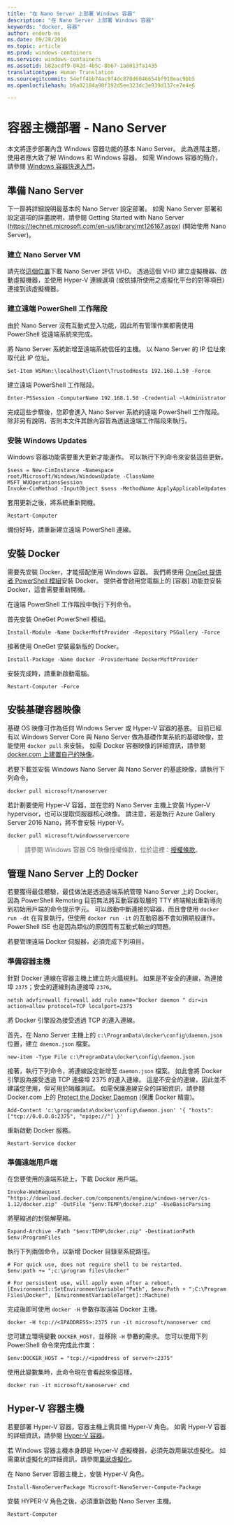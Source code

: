 ```yaml
---
title: "在 Nano Server 上部署 Windows 容器"
description: "在 Nano Server 上部署 Windows 容器"
keywords: "docker, 容器"
author: enderb-ms
ms.date: 09/28/2016
ms.topic: article
ms.prod: windows-containers
ms.service: windows-containers
ms.assetid: b82acdf9-042d-4b5c-8b67-1a8013fa1435
translationtype: Human Translation
ms.sourcegitcommit: 54eff4bb74ac9f4dc870d6046654bf918eac9bb5
ms.openlocfilehash: b9a02184a98f392d5ee323dc3e939d137ce7e4e6

---
```


# 容器主機部署 - Nano Server

本文將逐步部署內含 Windows 容器功能的基本 Nano Server。 此為進階主題，使用者應大致了解 Windows 和 Windows 容器。 如需 Windows 容器的簡介，請參閱 [Windows 容器快速入門](../quick-start/index.md)。

## 準備 Nano Server

下一節將詳細說明最基本的 Nano Server 設定部署。 如需 Nano Server 部署和設定選項的詳盡說明，請參閱 Getting Started with Nano Server (https://technet.microsoft.com/en-us/library/mt126167.aspx) (開始使用 Nano Server)。

### 建立 Nano Server VM

請先從[這個位置](https://www.microsoft.com/en-us/evalcenter/evaluate-windows-server-2016)下載 Nano Server 評估 VHD。 透過這個 VHD 建立虛擬機器、啟動虛擬機器，並使用 Hyper-V 連線選項 (或依據所使用之虛擬化平台的對等項目) 連接到該虛擬機器。

### 建立遠端 PowerShell 工作階段

由於 Nano Server 沒有互動式登入功能，因此所有管理作業都需使用 PowerShell 從遠端系統來完成。

將 Nano Server 系統新增至遠端系統信任的主機。 以 Nano Server 的 IP 位址來取代此 IP 位址。

```none
Set-Item WSMan:\localhost\Client\TrustedHosts 192.168.1.50 -Force
```

建立遠端 PowerShell 工作階段。

```none
Enter-PSSession -ComputerName 192.168.1.50 -Credential ~\Administrator
```

完成這些步驟後，您即會進入 Nano Server 系統的遠端 PowerShell 工作階段。 除非另有說明，否則本文件其餘內容皆為透過遠端工作階段來執行。

### 安裝 Windows Updates

Windows 容器功能需要重大更新才能運作。 可以執行下列命令來安裝這些更新。

```none
$sess = New-CimInstance -Namespace root/Microsoft/Windows/WindowsUpdate -ClassName MSFT_WUOperationsSession
Invoke-CimMethod -InputObject $sess -MethodName ApplyApplicableUpdates
```

套用更新之後，將系統重新開機。

```none
Restart-Computer
```

備份好時，請重新建立遠端 PowerShell 連線。

## 安裝 Docker

需要先安裝 Docker，才能搭配使用 Windows 容器。 我們將使用 [OneGet 提供者 PowerShell 模組](https://github.com/oneget/oneget)安裝 Docker。 提供者會啟用您電腦上的 [容器] 功能並安裝 Docker，這會需要重新開機。 

在遠端 PowerShell 工作階段中執行下列命令。

首先安裝 OneGet PowerShell 模組。

```none
Install-Module -Name DockerMsftProvider -Repository PSGallery -Force
```

接著使用 OneGet 安裝最新版的 Docker。

```none
Install-Package -Name docker -ProviderName DockerMsftProvider
```

安裝完成時，請重新啟動電腦。

```none
Restart-Computer -Force
```

## 安裝基礎容器映像

基礎 OS 映像可作為任何 Windows Server 或 Hyper-V 容器的基底。 目前已經有以 Windows Server Core 與 Nano Server 做為基礎作業系統的基礎映像，並能使用 `docker pull` 來安裝。 如需 Docker 容器映像的詳細資訊，請參閱 [docker.com 上建置自己的映像](https://docs.docker.com/engine/tutorials/dockerimages/)。

若要下載並安裝 Windows Nano Server 與 Nano Server 的基底映像，請執行下列命令。

```none
docker pull microsoft/nanoserver
```

若計劃要使用 Hyper-V 容器，並在您的 Nano Server 主機上安裝 Hyper-V hypervisor，也可以提取伺服器核心映像。 請注意，若是執行 Azure Gallery Server 2016 Nano，將不會安裝 Hyper-V。

```none
docker pull microsoft/windowsservercore
```

> 請參閱 Windows 容器 OS 映像授權條款，位於這裡：[授權條款](../images-eula.md)。

## 管理 Nano Server 上的 Docker

若要獲得最佳體驗，最佳做法是透過遠端系統管理 Nano Server 上的 Docker。 因為 PowerShell Remoting 目前無法將互動容器殼層的 TTY 終端輸出重新導向到初始用戶端的命令提示字元。 可以啟動中斷連接的容器，而且會使用 `docker run -dt` 在背景執行，但使用 `docker run -it` 的互動容器不會如預期般運作。 PowerShell ISE 也是因為類似的原因而有互動式輸出的問題。

若要管理遠端 Docker 伺服器，必須完成下列項目。

### 準備容器主機

針對 Docker 連線在容器主機上建立防火牆規則。 如果是不安全的連線，為連接埠 `2375`；安全的連線則為連接埠 `2376`。

```none
netsh advfirewall firewall add rule name="Docker daemon " dir=in action=allow protocol=TCP localport=2375
```

將 Docker 引擎設為接受透過 TCP 的連入連線。

首先，在 Nano Server 主機上的 `c:\ProgramData\docker\config\daemon.json` 位置，建立 `daemon.json` 檔案。

```none
new-item -Type File c:\ProgramData\docker\config\daemon.json
```

接著，執行下列命令，將連線設定新增至 `daemon.json` 檔案。 如此會將 Docker 引擎設為接受透過 TCP 連接埠 2375 的連入連線。 這是不安全的連線，因此並不建議您使用，但可用於隔離測試。 如需保護連線安全的詳細資訊，請參閱 Docker.com 上的 [Protect the Docker Daemon](https://docs.docker.com/engine/security/https/) (保護 Docker 精靈)。

```none
Add-Content 'c:\programdata\docker\config\daemon.json' '{ "hosts": ["tcp://0.0.0.0:2375", "npipe://"] }'
```

重新啟動 Docker 服務。

```none
Restart-Service docker
```

### 準備遠端用戶端

在您要使用的遠端系統上，下載 Docker 用戶端。

```none
Invoke-WebRequest "https://download.docker.com/components/engine/windows-server/cs-1.12/docker.zip" -OutFile "$env:TEMP\docker.zip" -UseBasicParsing
```

將壓縮過的封裝解壓縮。

```none
Expand-Archive -Path "$env:TEMP\docker.zip" -DestinationPath $env:ProgramFiles
```

執行下列兩個命令，以新增 Docker 目錄至系統路徑。

```none
# For quick use, does not require shell to be restarted.
$env:path += ";c:\program files\docker"

# For persistent use, will apply even after a reboot. 
[Environment]::SetEnvironmentVariable("Path", $env:Path + ";C:\Program Files\Docker", [EnvironmentVariableTarget]::Machine)
```

完成後即可使用 `docker -H` 參數存取遠端 Docker 主機。

```none
docker -H tcp://<IPADDRESS>:2375 run -it microsoft/nanoserver cmd
```

您可建立環境變數 `DOCKER_HOST`，並移除 `-H` 參數的需求。 您可以使用下列 PowerShell 命令來完成此作業：

```none
$env:DOCKER_HOST = "tcp://<ipaddress of server>:2375"
```

使用此變數集時，此命令現在會看起來像這樣。

```none
docker run -it microsoft/nanoserver cmd
```

## Hyper-V 容器主機

若要部署 Hyper-V 容器，容器主機上需具備 Hyper-V 角色。 如需 Hyper-V 容器的詳細資訊，請參閱 [Hyper-V 容器](../manage-containers/hyperv-container.md)。

若 Windows 容器主機本身即是 Hyper-V 虛擬機器，必須先啟用巢狀虛擬化。 如需巢狀虛擬化的詳細資訊，請參閱[巢狀虛擬化](https://msdn.microsoft.com/en-us/virtualization/hyperv_on_windows/user_guide/nesting)。


在 Nano Server 容器主機上，安裝 Hyper-V 角色。

```none
Install-NanoServerPackage Microsoft-NanoServer-Compute-Package
```

安裝 HYPER-V 角色之後，必須重新啟動 Nano Server 主機。

```none
Restart-Computer
```



<!--HONumber=Jan17_HO4-->


